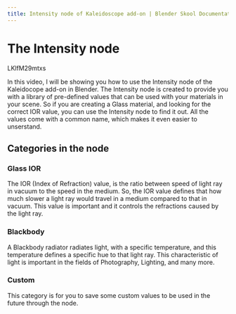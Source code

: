 ```yaml
---
title: Intensity node of Kaleidoscope add-on | Blender Skool Documentation
---
```


# The Intensity node

<youtube>
	LKlfM29mtxs
</youtube>

In this video, I will be showing you how to use the Intensity node of the Kaleidocope add-on in Blender. The Intensity node is created to provide you with a library of pre-defined values that can be used with your materials in your scene. So if you are creating a Glass material, and looking for the correct IOR value, you can use the Intensity node to find it out. All the values come with a common name, which makes it even easier to unserstand.


## Categories in the node

### Glass IOR
The IOR (Index of Refraction) value, is the ratio between speed of light ray in vacuum to the speed in the medium. So, the IOR value defines that how much slower a light ray would travel in a medium compared to that in vacuum. This value is important and it controls the refractions caused by the light ray.

### Blackbody
A Blackbody radiator radiates light, with a specific temperature, and this temperature defines a specific hue to that light ray. This characteristic of light is important in the fields of Photography, Lighting, and many more.

### Custom
This category is for you to save some custom values to be used in the future through the node.